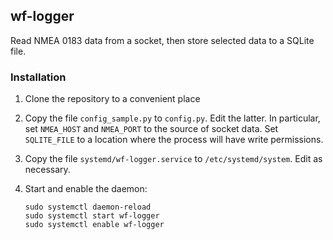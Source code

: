 ## wf-logger

Read NMEA 0183 data from a socket, then store selected data to a SQLite file.

### Installation

1. Clone the repository to a convenient place

2. Copy the file `config_sample.py` to `config.py`. Edit the latter. In
   particular, set `NMEA_HOST` and `NMEA_PORT` to the source of socket data. Set
   `SQLITE_FILE` to a location where the process will have write permissions.

3. Copy the file `systemd/wf-logger.service` to `/etc/systemd/system`. Edit as
   necessary.

4. Start and enable the daemon:
    ```
   sudo systemctl daemon-reload
   sudo systemctl start wf-logger
   sudo systemctl enable wf-logger
   ```
